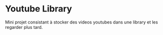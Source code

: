 # Youtube Library
Mini projet consistant à stocker des videos youtubes dans une library et les regarder plus tard.